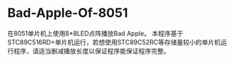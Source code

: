 # Bad-Apple-Of-8051
在8051单片机上使用8*8LED点阵播放Bad Apple。
本程序基于STC89C516RD+单片机运行，若想使用STC89C52RC等存储量较小的单片机运行程序，请适当删减播放长度以保证程序能保证程序完整。
